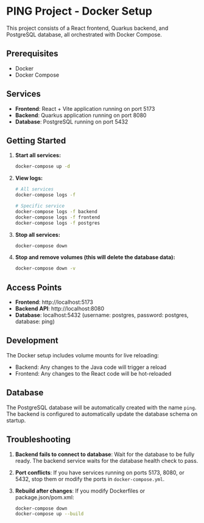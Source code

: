 # PING Project - Docker Setup

This project consists of a React frontend, Quarkus backend, and PostgreSQL database, all orchestrated with Docker Compose.

## Prerequisites

- Docker
- Docker Compose

## Services

- **Frontend**: React + Vite application running on port 5173
- **Backend**: Quarkus application running on port 8080
- **Database**: PostgreSQL running on port 5432

## Getting Started

1. **Start all services:**
   ```bash
   docker-compose up -d
   ```

2. **View logs:**
   ```bash
   # All services
   docker-compose logs -f
   
   # Specific service
   docker-compose logs -f backend
   docker-compose logs -f frontend
   docker-compose logs -f postgres
   ```

3. **Stop all services:**
   ```bash
   docker-compose down
   ```

4. **Stop and remove volumes (this will delete the database data):**
   ```bash
   docker-compose down -v
   ```

## Access Points

- **Frontend**: http://localhost:5173
- **Backend API**: http://localhost:8080
- **Database**: localhost:5432 (username: postgres, password: postgres, database: ping)

## Development

The Docker setup includes volume mounts for live reloading:
- Backend: Any changes to the Java code will trigger a reload
- Frontend: Any changes to the React code will be hot-reloaded

## Database

The PostgreSQL database will be automatically created with the name `ping`. The backend is configured to automatically update the database schema on startup.

## Troubleshooting

1. **Backend fails to connect to database**: Wait for the database to be fully ready. The backend service waits for the database health check to pass.

2. **Port conflicts**: If you have services running on ports 5173, 8080, or 5432, stop them or modify the ports in `docker-compose.yml`.

3. **Rebuild after changes**: If you modify Dockerfiles or package.json/pom.xml:
   ```bash
   docker-compose down
   docker-compose up --build
   ```
